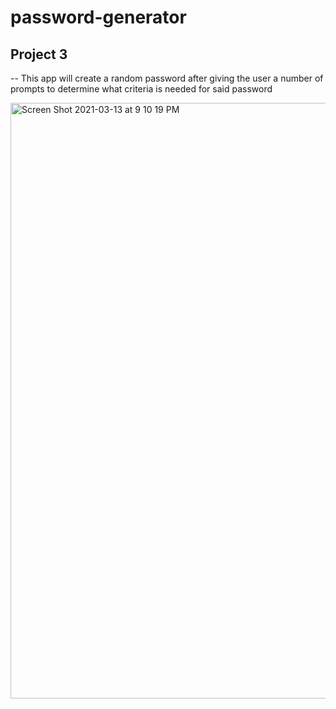 # password-generator

## Project 3

-- This app will create a random password after giving the user a number of prompts to determine what criteria is needed for said password 

<img width="953" alt="Screen Shot 2021-03-13 at 9 10 19 PM" src="https://user-images.githubusercontent.com/8413917/111055128-bb4b9c00-8440-11eb-8211-3719933c1d96.png">
